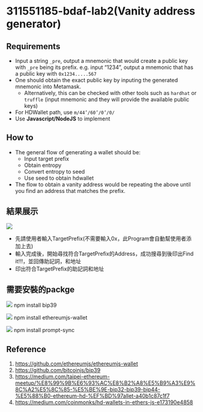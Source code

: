 # 311551185-bdaf-lab2(Vanity address generator)
## Requirements
- Input a string `_pre`, output a mnemonic that would create a public key with `_pre` being its prefix. e.g. input “1234”, output a mnemonic that has a public key with `0x1234.....567`
- One should obtain the exact public key by inputing the generated mnemonic into Metamask.
    - Alternatively, this can be checked with other tools such as `hardhat` or `truffle` (input mnemonic and they will provide the available public keys)
- For HDWallet path, use `m/44’/60’/0’/0/`
- Use **Javascript/NodeJS** to implement
## How to
- The general flow of generating a wallet should be:
    - Input target prefix
    - Obtain entropy
    - Convert entropy to seed
    - Use seed to obtain hdwallet
- The flow to obtain a vanity address would be repeating the above until you find an address that matches the prefix.
## 結果展示
![](https://i.imgur.com/8Yzq3of.jpg)

- 先請使用者輸入TargetPrefix(不需要輸入0x，此Program會自動幫使用者添加上去)
- 輸入完成後，開始尋找符合TargetPrefix的Address，成功搜尋到後印出Find it!!!，並回傳助記詞，和地址
- 印出符合TargetPrefix的助記詞和地址

## 需要安裝的packge
![](https://i.imgur.com/ueYtS3I.png)
npm install bip39


![](https://i.imgur.com/7NPALbR.png)
npm install ethereumjs-wallet

![](https://i.imgur.com/IEkTMkm.png)
npm install prompt-sync


## Reference
1. https://github.com/ethereumjs/ethereumjs-wallet
2. https://github.com/bitcoinjs/bip39
3. https://medium.com/taipei-ethereum-meetup/%E8%99%9B%E6%93%AC%E8%B2%A8%E5%B9%A3%E9%8C%A2%E5%8C%85-%E5%BE%9E-bip32-bip39-bip44-%E5%88%B0-ethereum-hd-%EF%BD%97allet-a40b1c87c1f7
4. https://medium.com/coinmonks/hd-wallets-in-ethers-js-e173190e4858
